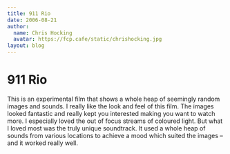 ```yaml
---
title: 911 Rio
date: 2006-08-21
author:
  name: Chris Hocking
  avatar: https://fcp.cafe/static/chrishocking.jpg
layout: blog
---
```

# 911 Rio

This is an experimental film that shows a whole heap of seemingly random images and sounds. I really like the look and feel of this film. The images looked fantastic and really kept you interested making you want to watch more. I especially loved the out of focus streams of coloured light. But what I loved most was the truly unique soundtrack. It used a whole heap of sounds from various locations to achieve a mood which suited the images – and it worked really well.